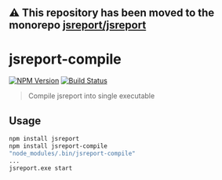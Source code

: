 **⚠️ This repository has been moved to the monorepo [jsreport/jsreport](https://github.com/jsreport/jsreport)**
--

# jsreport-compile
[![NPM Version](http://img.shields.io/npm/v/jsreport-compile.svg?style=flat-square)](https://npmjs.com/package/jsreport-compile)
[![Build Status](https://travis-ci.org/jsreport/jsreport-compile.png?branch=master)](https://travis-ci.org/jsreport/jsreport-compile)

> Compile jsreport into single executable

## Usage

```bash
npm install jsreport
npm install jsreport-compile
"node_modules/.bin/jsreport-compile"
...
jsreport.exe start
```
